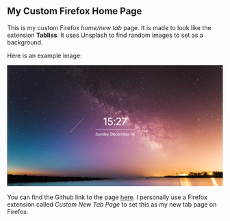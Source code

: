 ## My Custom Firefox Home Page

This is my custom Firefox *home/new tab* page. It is made to look like the extension **Tabliss**. It uses Unsplash to find random images to set as a background. 



Here is an example image:

![example.png](./images/example.png)



You can find the Github link to the page [here](https://michahere.github.io/Home-Page/). I personally use a Firefox extension called *Custom New Tab Page* to set this as my new tab page on Firefox. 


